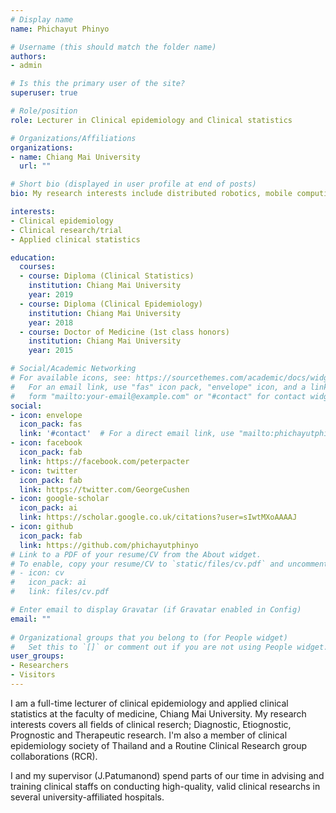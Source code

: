 ```yaml
---
# Display name
name: Phichayut Phinyo

# Username (this should match the folder name)
authors:
- admin

# Is this the primary user of the site?
superuser: true

# Role/position
role: Lecturer in Clinical epidemiology and Clinical statistics

# Organizations/Affiliations
organizations:
- name: Chiang Mai University
  url: ""

# Short bio (displayed in user profile at end of posts)
bio: My research interests include distributed robotics, mobile computing and programmable matter.

interests:
- Clinical epidemiology 
- Clinical research/trial
- Applied clinical statistics

education:
  courses:
  - course: Diploma (Clinical Statistics)
    institution: Chiang Mai University
    year: 2019
  - course: Diploma (Clinical Epidemiology)
    institution: Chiang Mai University
    year: 2018
  - course: Doctor of Medicine (1st class honors)
    institution: Chiang Mai University
    year: 2015

# Social/Academic Networking
# For available icons, see: https://sourcethemes.com/academic/docs/widgets/#icons
#   For an email link, use "fas" icon pack, "envelope" icon, and a link in the
#   form "mailto:your-email@example.com" or "#contact" for contact widget.
social:
- icon: envelope
  icon_pack: fas
  link: '#contact'  # For a direct email link, use "mailto:phichayutphinyo@gmail.com".
- icon: facebook
  icon_pack: fab
  link: https://facebook.com/peterpacter
- icon: twitter
  icon_pack: fab
  link: https://twitter.com/GeorgeCushen
- icon: google-scholar
  icon_pack: ai
  link: https://scholar.google.co.uk/citations?user=sIwtMXoAAAAJ
- icon: github
  icon_pack: fab
  link: https://github.com/phichayutphinyo
# Link to a PDF of your resume/CV from the About widget.
# To enable, copy your resume/CV to `static/files/cv.pdf` and uncomment the lines below.  
# - icon: cv
#   icon_pack: ai
#   link: files/cv.pdf

# Enter email to display Gravatar (if Gravatar enabled in Config)
email: ""
  
# Organizational groups that you belong to (for People widget)
#   Set this to `[]` or comment out if you are not using People widget.  
user_groups:
- Researchers
- Visitors
---
```


I am a full-time lecturer of clinical epidemiology and applied clinical statistics at the faculty of medicine, Chiang Mai University. My research interests covers all fields of clinical reserch; Diagnostic, Etiognostic, Prognostic and Therapeutic research. I'm also a member of clinical epidemiology society of Thailand and a Routine Clinical Research group collaborations (RCR). 

I and my supervisor (J.Patumanond) spend parts of our time in advising and training clinical staffs on conducting high-quality, valid clinical researchs in several university-affiliated hospitals.
